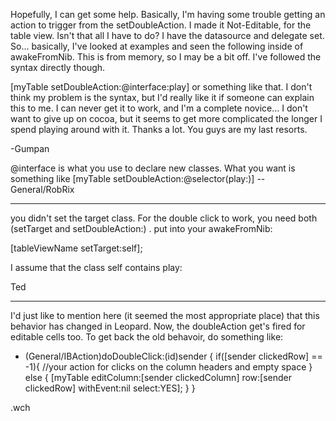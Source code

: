 Hopefully, I can get some help.  Basically, I'm having some trouble getting an action to trigger from the setDoubleAction.  I made it Not-Editable, for the table view.  Isn't that all I have to do?  I have the datasource and delegate set.  So... basically, I've looked at examples and seen the following inside of awakeFromNib.  This is from memory, so I may be a bit off.  I've followed the syntax directly though.

[myTable setDoubleAction:@interface:play] or something like that.  I don't think my problem is the syntax, but I'd really like it if someone can explain this to me.  I can never get it to work, and I'm a complete novice... I don't want to give up on cocoa, but it seems to get more complicated the longer I spend playing around with it.  Thanks a lot.  You guys are my last resorts.

-Gumpan

@interface is what you use to declare new classes. What you want is something like [myTable setDoubleAction:@selector(play:)] -- General/RobRix

----

you didn't set the target class. For the double click to work,  you need both (setTarget and setDoubleAction:) . put into your awakeFromNib:

[tableViewName setTarget:self];

I assume that the class self contains play:

Ted

----
I'd just like to mention here (it seemed the most appropriate place) that this behavior has changed in Leopard.  Now, the doubleAction get's fired for editable cells too.  To get back the old behavoir, do something like:
    
- (General/IBAction)doDoubleClick:(id)sender {
	if([sender clickedRow] == -1){
              //your action for clicks on the column headers and empty space
	}
	else {
		[myTable editColumn:[sender clickedColumn] row:[sender clickedRow] withEvent:nil select:YES];
	}
}

.wch
